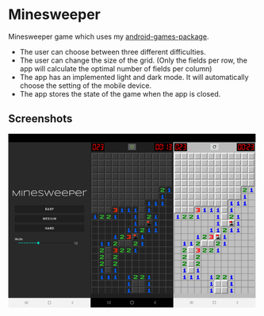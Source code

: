 # Minesweeper
Minesweeper game which uses my <a href="https://github.com/SoWieMarkus/android-games-package">android-games-package</a>.

* The user can choose between three different difficulties. 
* The user can change the size of the grid. (Only the fields per row, the app will calculate the optimal number of fields per column)
* The app has an implemented light and dark mode. It will automatically choose the setting of the mobile device.
* The app stores the state of the game when the app is closed.

## Screenshots

<img src="https://github.com/SoWieMarkus/Minesweeper/blob/main/screenshots/Screenshot_20210411-214532_Minesweeper.jpg" width="33%"><img src="https://github.com/SoWieMarkus/Minesweeper/blob/main/screenshots/Screenshot_20210411-214450_Minesweeper.jpg" width="33%"><img src="https://github.com/SoWieMarkus/Minesweeper/blob/main/screenshots/Screenshot_20210411-214459_Minesweeper.jpg" width="33%">



